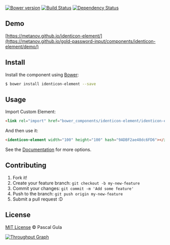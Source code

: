 [![Bower version](https://badge.fury.io/bo/identicon-element.svg)](https://badge.fury.io/bo/identicon-element)
[![Build Status](https://travis-ci.org/MeTaNoV/identicon-element.svg?branch=master)](https://travis-ci.org/MeTaNoV/identicon-element)
[![Dependency Status](https://gemnasium.com/MeTaNoV/identicon-element.svg)](https://gemnasium.com/MeTaNoV/identicon-element)

## Demo

[https://metanov.github.io/identicon-element/](https://metanov.github.io/gold-password-input/components/identicon-element/demo/)

## Install

Install the component using [Bower](http://bower.io/):

```sh
$ bower install identicon-element --save
```

## Usage

Import Custom Element:

```html
<link rel="import" href="bower_components/identicon-element/identicon-element.html">
```

And then use it:

```html
<identicon-element width="100" height="100" hash="9ADBF2ae48dc6FD6"></identicon-element>
```

See the [Documentation](https://metanov.github.io/identicon-element/) for more options.

## Contributing

1. Fork it!
2. Create your feature branch: `git checkout -b my-new-feature`
3. Commit your changes: `git commit -m 'Add some feature'`
4. Push to the branch: `git push origin my-new-feature`
5. Submit a pull request :D

## License

[MIT License](http://opensource.org/licenses/MIT) © Pascal Gula

[![Throughput Graph](https://graphs.waffle.io/MeTaNoV/identicon-element/throughput.svg)](https://waffle.io/MeTaNoV/identicon-element/metrics)

